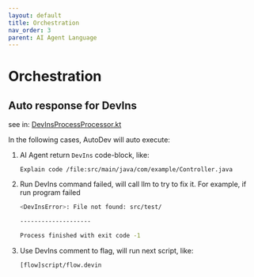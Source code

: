 ```yaml
---
layout: default
title: Orchestration
nav_order: 3
parent: AI Agent Language
---
```


# Orchestration

## Auto response for DevIns

see
in: [DevInsProcessProcessor.kt](https://github.com/unit-mesh/auto-dev/blob/master/exts/devins-lang/src/main/kotlin/cc/unitmesh/devti/language/run/flow/DevInsProcessProcessor.kt)

In the following cases, AutoDev will auto execute:

1. AI Agent return `DevIns` code-block, like:

    ```devin
    Explain code /file:src/main/java/com/example/Controller.java
    ``` 

2. Run DevIns command failed, will call llm to try to fix it. For example, if run program failed

    ```bash
   <DevInsError>: File not found: src/test/
    
    --------------------
    
    Process finished with exit code -1
    ```

3. Use DevIns comment to flag, will run next script, like:

    ```devin
    [flow]script/flow.devin
    ```
   
